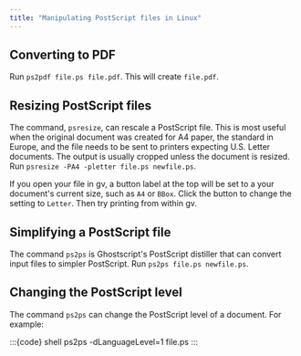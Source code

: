 ```yaml
---
title: "Manipulating PostScript files in Linux"
---
```

## Converting to PDF

Run `ps2pdf file.ps file.pdf`. This will create `file.pdf`.

## Resizing PostScript files

The command, `psresize`, can rescale a PostScript file. This is most
useful when the original document was created for A4 paper, the standard
in Europe, and the file needs to be sent to printers expecting U.S.
Letter documents. The output is usually cropped unless the document is
resized. Run `psresize -PA4 -pletter file.ps newfile.ps`.

If you open your file in gv, a button label at the top will be set to a
your document's current size, such as `A4` or `BBox`. Click the
button to change the setting to `Letter`. Then try printing from
within gv.

## Simplifying a PostScript file

The command `ps2ps` is Ghostscript's PostScript distiller that can
convert input files to simpler PostScript. Run `ps2ps file.ps
newfile.ps`.

## Changing the PostScript level

The command `ps2ps` can change the PostScript level of a document.
For example:

:::{code} shell
ps2ps -dLanguageLevel=1 file.ps
:::
